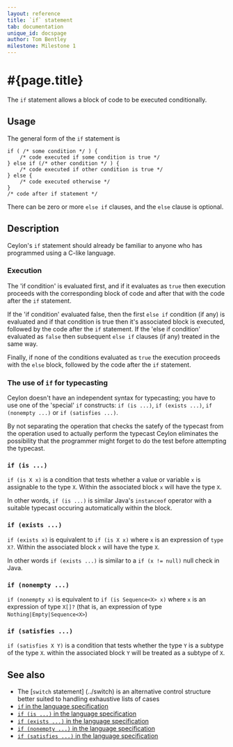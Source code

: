 ```yaml
---
layout: reference
title: `if` statement
tab: documentation
unique_id: docspage
author: Tom Bentley
milestone: Milestone 1
---
```


# #{page.title}

The `if` statement allows a block of code to be executed conditionally.

## Usage 

The general form of the `if` statement is


    if ( /* some condition */ ) {
        /* code executed if some condition is true */
    } else if (/* other condition */ ) {
        /* code executed if other condition is true */
    } else {
        /* code executed otherwise */
    }
    /* code after if statement */

There can be zero or more `else if` clauses, and the `else` clause is optional.

## Description

Ceylon's `if` statement should already be familiar to anyone who has programmed 
using a C-like language.

### Execution

The 'if condition' is evaluated first, and if it evaluates as `true` then 
execution proceeds with the corresponding block of code and after that 
with the code after the `if` statement. 

If the 'if condition' evaluated false, then the first `else if` condition 
(if any) is evaluated and if that condition is true then it's associated 
block is executed, followed by the 
code after the `if` statement. If the 'else if condition' evaluated as 
`false` then subsequent `else if` clauses (if any) treated in the same way.

Finally, if none of the conditions evaluated as `true` the execution proceeds 
with the `else` block, followed by the code after the `if` statement.

### The use of `if` for typecasting

Ceylon doesn't have an independent syntax for typecasting; you have 
to use one of the 'special' `if` constructs: 
`if (is ...)`, `if (exists ...)`, `if (nonempty ...)` or `if (satisfies ...)`. 

By not separating the operation that checks the satefy of the typecast from 
the operation used to actually perform the typecast Ceylon eliminates the 
possibility that the programmer might forget to do the test before attempting 
the typecast.

### `if (is ...)`

`if (is X x)` is a condition that tests whether a value or variable `x` is 
assignable to the type `X`. Within the associated block `x` will have the 
type `X`. 

In other words, `if (is ...)` is similar Java's `instanceof` operator
with a suitable typecast occuring automatically within the block. 

### `if (exists ...)`

`if (exists x)` is equivalent to `if (is X x)` where `x` is an expression 
of `type X?`. Within the associated block `x` will have the type `X`.

In other words `if (exists ...)` is similar to a `if (x != null)` null check in 
Java.

### `if (nonempty ...)`

`if (nonempty x)` is equivalent to `if (is Sequence<X> x)` where `x` is 
an expression of type `X[]?` (that is, an expression of type 
`Nothing|Empty|Sequence<X>`)

### `if (satisfies ...)`

`if (satisfies X Y)` is a condition that tests whether the type `Y` is a 
subtype of the type `X`. within the associated block `Y` will be treated 
as a subtype of `X`.

## See also

* The [`switch` statement] (../switch) is an alternative control structure
  better suited to handling exhaustive lists of cases
* [`if` in the language specification](#{site.urls.spec}#ifelse)
* [`if (is ...)` in the language specification](#{site.urls.spec}#assignabilityexistencenonemptinessconditions)
* [`if (exists ...)` in the language specification](#{site.urls.spec}#assignabilityexistencenonemptinessconditions)
* [`if (nonempty ...)` in the language specification](#{site.urls.spec}#assignabilityexistencenonemptinessconditions)
* [`if (satisfies ...)` in the language specification](#{site.urls.spec}#subtypeconditions)


